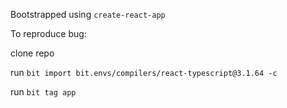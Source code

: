 Bootstrapped using `create-react-app`

To reproduce bug:

clone repo

run `bit import bit.envs/compilers/react-typescript@3.1.64 -c`

run `bit tag app`
